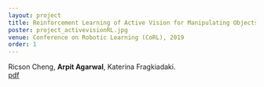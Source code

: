 ```yaml
---
layout: project
title: Reinforcement Learning of Active Vision for Manipulating Objects under Occlusions
poster: project_activevisionRL.jpg
venue: Conference on Robotic Learning (CoRL), 2019
order: 1
---
```

Ricson Cheng, **Arpit Agarwal**, Katerina Fragkiadaki.  
[pdf](http://proceedings.mlr.press/v87/cheng18a/cheng18a.pdf)